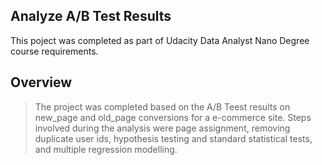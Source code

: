 ## Analyze A/B Test Results
This poject was completed as part of Udacity Data Analyst Nano Degree course requirements.

## Overview
>The project was completed based on the A/B Teest results on new_page and old_page conversions for a e-commerce site.
>Steps involved during the analysis were page assignment, removing duplicate user ids, hypothesis testing and standard statistical tests, and multiple regression modelling.


